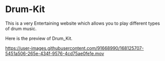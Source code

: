 # Drum-Kit
This is a very Entertaining website which allows you to play different types of drum music.

Here is the preview of Drum_Kit.


https://user-images.githubusercontent.com/91668990/168125707-5451a506-265e-434f-9576-4cd75ae0fe1e.mov

